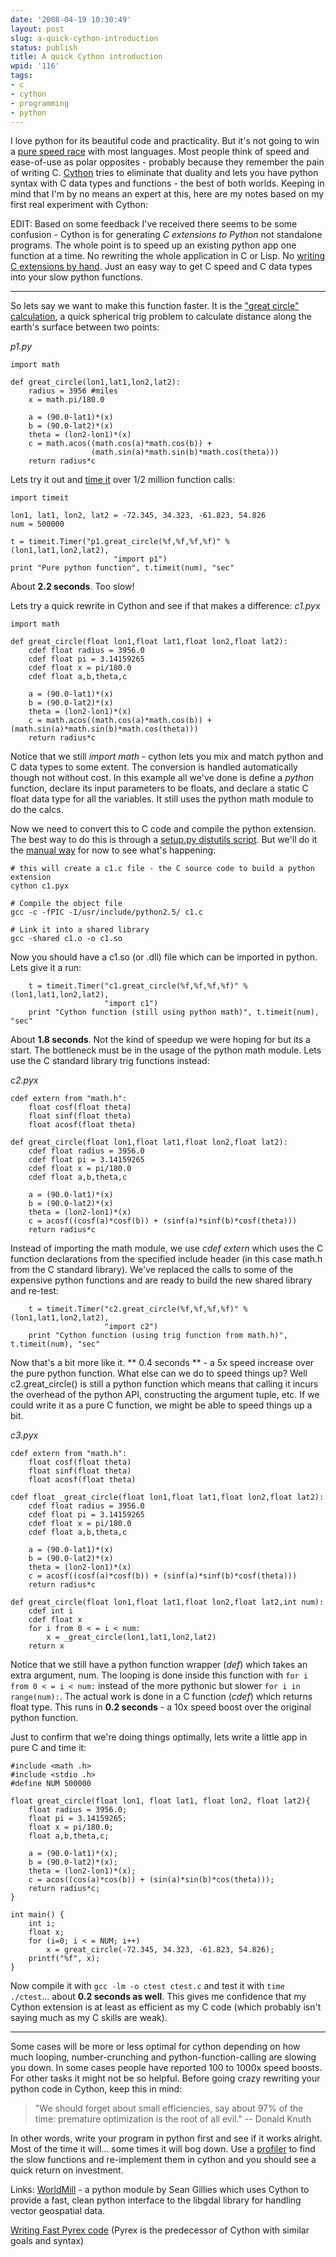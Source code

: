 ```yaml
---
date: '2008-04-19 10:30:49'
layout: post
slug: a-quick-cython-introduction
status: publish
title: A quick Cython introduction
wpid: '116'
tags:
- c
- cython
- programming
- python
---
```


I love python for its beautiful code and practicality. But it's not going to win a [pure speed race](http://shootout.alioth.debian.org/debian/benchmark.php?test=all&lang=python&lang2=gcc) with most languages. Most people think of speed and ease-of-use as polar opposites - probably because they remember the pain of writing C. [Cython](http://www.cython.org/) tries to eliminate that duality and lets you have python syntax with C data types and functions - the best of both worlds. Keeping in mind that I'm by no means an expert at this, here are my notes based on my first real experiment with Cython:

EDIT: Based on some feedback I've received there seems to be some confusion - Cython is for generating _C extensions to Python_ not standalone programs. The whole point is to speed up an existing python app one function at a time. No rewriting the whole application in C or Lisp. No [writing C extensions by hand](http://www.dalkescientific.com/writings/NBN/c_extensions.html). Just an easy way to get C speed and C data types into your slow python functions. 



* * *



So lets say we want to make this function faster. It is the ["great circle" calculation](http://mathworld.wolfram.com/GreatCircle.html), a quick spherical trig problem to calculate distance along the earth's surface between two points:

_p1.py_

    
    
    import math
    
    def great_circle(lon1,lat1,lon2,lat2):
        radius = 3956 #miles
        x = math.pi/180.0
    
        a = (90.0-lat1)*(x)
        b = (90.0-lat2)*(x)
        theta = (lon2-lon1)*(x)
        c = math.acos((math.cos(a)*math.cos(b)) +
                      (math.sin(a)*math.sin(b)*math.cos(theta)))
        return radius*c
    



Lets try it out and [time it](http://www.diveintopython.org/performance_tuning/timeit.html) over 1/2 million function calls:


    
    
    import timeit  
    
    lon1, lat1, lon2, lat2 = -72.345, 34.323, -61.823, 54.826
    num = 500000
    
    t = timeit.Timer("p1.great_circle(%f,%f,%f,%f)" % (lon1,lat1,lon2,lat2), 
                           "import p1")
    print "Pure python function", t.timeit(num), "sec"
    



About **2.2 seconds**. Too slow! 

Lets try a quick rewrite in Cython and see if that makes a difference:
_c1.pyx_

    
    
    import math
    
    def great_circle(float lon1,float lat1,float lon2,float lat2):
        cdef float radius = 3956.0 
        cdef float pi = 3.14159265
        cdef float x = pi/180.0
        cdef float a,b,theta,c
    
        a = (90.0-lat1)*(x)
        b = (90.0-lat2)*(x)
        theta = (lon2-lon1)*(x)
        c = math.acos((math.cos(a)*math.cos(b)) + (math.sin(a)*math.sin(b)*math.cos(theta)))
        return radius*c
    



Notice that we still _import math_ - cython lets you mix and match python and C data types to some extent. The conversion is handled automatically though not without cost. In this example all we've done is define a _python_ function, declare its input parameters to be floats, and declare a static C float data type for all the variables. It still uses the python math module to do the calcs. 

Now we need to convert this to C code and compile the python extension. The best way to do this is through a [setup.py distutils script](http://ldots.org/pyrex-guide/2-compiling.html#distutils). But we'll do it the [manual way](http://ldots.org/pyrex-guide/2-compiling.html#gcc) for now to see what's happening:


    
    
    # this will create a c1.c file - the C source code to build a python extension
    cython c1.pyx
    
    # Compile the object file   
    gcc -c -fPIC -I/usr/include/python2.5/ c1.c
    
    # Link it into a shared library
    gcc -shared c1.o -o c1.so
    




Now you should have a c1.so (or .dll) file which can be imported in python. Lets give it a run:


    
    
        t = timeit.Timer("c1.great_circle(%f,%f,%f,%f)" % (lon1,lat1,lon2,lat2), 
                         "import c1")
        print "Cython function (still using python math)", t.timeit(num), "sec"
    



About **1.8 seconds**. Not the kind of speedup we were hoping for but its a start. The bottleneck must be in the usage of the python math module. Lets use the C standard library trig functions instead:

_c2.pyx_

    
    
    cdef extern from "math.h":
        float cosf(float theta)
        float sinf(float theta)
        float acosf(float theta)
    
    def great_circle(float lon1,float lat1,float lon2,float lat2):
        cdef float radius = 3956.0 
        cdef float pi = 3.14159265
        cdef float x = pi/180.0
        cdef float a,b,theta,c
    
        a = (90.0-lat1)*(x)
        b = (90.0-lat2)*(x)
        theta = (lon2-lon1)*(x)
        c = acosf((cosf(a)*cosf(b)) + (sinf(a)*sinf(b)*cosf(theta)))
        return radius*c
    



Instead of importing the math module, we use _cdef extern_ which uses the C function declarations from the specified include header (in this case  math.h from the C standard library). We've replaced the calls to some of the expensive python functions and are ready to build the new shared library and re-test:


    
    
        t = timeit.Timer("c2.great_circle(%f,%f,%f,%f)" % (lon1,lat1,lon2,lat2), 
                         "import c2")
        print "Cython function (using trig function from math.h)", t.timeit(num), "sec"
    



Now that's a bit more like it. ** 0.4 seconds ** - a 5x speed increase over the pure python function. What else can we do to speed things up? Well c2.great_circle() is still a python function which means that calling it incurs the overhead of the python API, constructing the argument tuple, etc. If we could write it as a pure C function, we might be able to speed things up a bit. 

_c3.pyx_

    
    
    cdef extern from "math.h":
        float cosf(float theta)
        float sinf(float theta)
        float acosf(float theta)
    
    cdef float _great_circle(float lon1,float lat1,float lon2,float lat2):
        cdef float radius = 3956.0 
        cdef float pi = 3.14159265
        cdef float x = pi/180.0
        cdef float a,b,theta,c
    
        a = (90.0-lat1)*(x)
        b = (90.0-lat2)*(x)
        theta = (lon2-lon1)*(x)
        c = acosf((cosf(a)*cosf(b)) + (sinf(a)*sinf(b)*cosf(theta)))
        return radius*c
    
    def great_circle(float lon1,float lat1,float lon2,float lat2,int num):
        cdef int i
        cdef float x
        for i from 0 < = i < num:
            x = _great_circle(lon1,lat1,lon2,lat2)
        return x
    



Notice that we still have a python function wrapper (_def_) which takes an extra argument, num. The looping is done inside this function with `for i from 0 < = i < num:` instead of the more pythonic but slower `for i in range(num):`. The actual work is done in a C function (_cdef_) which returns float type. This runs in **0.2 seconds** - a 10x speed boost over the original python function. 

Just to confirm that we're doing things optimally, lets write a little app in pure C and time it:


    
    
    #include <math .h>
    #include <stdio .h>
    #define NUM 500000
    
    float great_circle(float lon1, float lat1, float lon2, float lat2){
        float radius = 3956.0;
        float pi = 3.14159265;
        float x = pi/180.0;
        float a,b,theta,c;
    
        a = (90.0-lat1)*(x);
        b = (90.0-lat2)*(x);
        theta = (lon2-lon1)*(x);
        c = acos((cos(a)*cos(b)) + (sin(a)*sin(b)*cos(theta)));
        return radius*c;
    }
    
    int main() {
        int i;
        float x;
        for (i=0; i < = NUM; i++) 
            x = great_circle(-72.345, 34.323, -61.823, 54.826);
        printf("%f", x);
    }
    



Now compile it with `gcc -lm -o ctest ctest.c` and test it with `time ./ctest`... about **0.2 seconds as well**. This gives me confidence that my Cython extension is at least as efficient as my C code (which probably isn't saying much as my C skills are weak).



* * *



Some cases will be more or less optimal for cython depending on how much looping, number-crunching and python-function-calling are slowing you down. In some cases people have reported 100 to 1000x speed boosts. For other tasks it might not be so helpful. Before going crazy rewriting your python code in Cython, keep this in mind:



> "We should forget about small efficiencies, say about 97% of the time: premature optimization is the root of all evil."  -- Donald Knuth



In other words, write your program in python first and see if it works alright. Most of the time it will... some times it will bog down. Use a [profiler](http://docs.python.org/lib/module-hotshot.html) to find the slow functions and re-implement them in cython and you should see a quick return on investment.


Links:
[WorldMill](http://trac.gispython.org/projects/PCL/wiki/WorldMill) - a python module by Sean Gillies which uses Cython to provide a fast, clean python interface to the libgdal library for handling vector geospatial data.

[Writing Fast Pyrex code](http://www.sagemath.org:9001/WritingFastPyrexCode) (Pyrex is the predecessor of Cython with similar goals and syntax)



